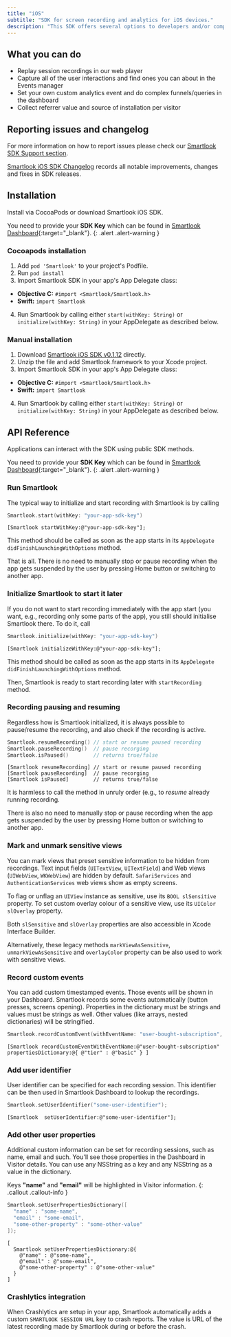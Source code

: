 ```yaml
---
title: "iOS"
subtitle: "SDK for screen recording and analytics for iOS devices."
description: "This SDK offers several options to developers and/or companies."
---
```


## What you can do

* Replay session recordings in our web player
* Capture all of the user interactions and find ones you can about in the Events manager
* Set your own custom analytics event and do complex funnels/queries in the dashboard
* Collect referrer value and source of installation per visitor

## Reporting issues and changelog

For more information on how to report issues please check our [Smartlook SDK Support section](https://smartlook.github.io/docs/sdk/support/#how-to-submit-an-issue).

[Smartlook iOS SDK Changelog](https://github.com/smartlook/smartlook-ios-sdk) records all notable improvements, changes and fixes in SDK releases.

## Installation

Install via CocoaPods or download Smartlook iOS SDK.

You need to provide your **SDK Key** which can be found in [Smartlook Dashboard](https://www.smartlook.com/app/dashboard/settings/projects){:target="_blank"}.
{: .alert .alert-warning }

### Cocoapods installation

1. Add `pod 'Smartlook'` to your project's Podfile.
2. Run `pod install`
3. Import Smartlook SDK in your app's App Delegate class:
  * **Objective C:** `#import <Smartlook/Smartlook.h>`
  * **Swift:** `import Smartlook`
4. Run Smartlook by calling either `start(withKey: String)` or `initialize(withKey: String)` in your AppDelegate as described below.

### Manual installation

1. Download [Smartlook iOS SDK v0.1.12](https://sdk.smartlook.com/ios/smartlook-ios-sdk-0.1.12.zip) directly.
2. Unzip the file and add Smartlook.framework to your Xcode project.
3. Import Smartlook SDK in your app's App Delegate class:
  * **Objective C:** `#import <Smartlook/Smartlook.h>`
  * **Swift:** `import Smartlook`
4. Run Smartlook by calling either `start(withKey: String)` or `initialize(withKey: String)` in your AppDelegate as described below.

## API Reference

Applications can interact with the SDK using public SDK methods.

You need to provide your **SDK Key** which can be found in [Smartlook Dashboard](https://www.smartlook.com/app/dashboard/settings/projects){:target="_blank"}.
{: .alert .alert-warning }

### Run Smartlook

The typical way to initialize and start recording with Smartlook is by calling 

```swift
Smartlook.start(withKey: "your-app-sdk-key")
```
```objc
[Smartlook startWithKey:@"your-app-sdk-key"];
```

This method should be called as soon as the app starts in its `AppDelegate` `didFinishLaunchingWithOptions` method.

That is all. There is no need to manually stop or pause recording when the app gets suspended by the user by pressing Home button or switching to another app.

### Initialize Smartlook to start it later

If you do not want to start recording immediately with the app start (you want, e.g., recording only some parts of the app), you still should initialise Smartlook there. To do it, call

```swift
Smartlook.initialize(withKey: "your-app-sdk-key")
```
```objc
[Smartlook initializeWithKey:@"your-app-sdk-key"];
```

This method should be called as soon as the app starts in its `AppDelegate` `didFinishLaunchingWithOptions` method.

Then, Smartlook is ready to start recording later with `startRecording` method. 

### Recording pausing and resuming

Regardless how is Smartlook initialized, it is always possible to pause/resume the recording, and also check if the recording is active.  

```swift
Smartlook.resumeRecording() // start or resume paused recording
Smartlook.pauseRecording()  // pause recorging
Smartlook.isPaused()        // returns true/false
```
```objc
[Smartlook resumeRecording] // start or resume paused recording
[Smartlook pauseRecording]  // pause recorging
[Smartlook isPaused]        // returns true/false
```

It is harmless to call the method in unruly order (e.g., to _resume_ already running recording.

There is also no need to manually stop or pause recording when the app gets suspended by the user by pressing Home button or switching to another app.

### Mark and unmark sensitive views

You can mark views that preset sensitive information to be hidden from recordings. Text input fields (`UITextView`, `UITextField`) and Web views (`UIWebView`, `WKWebView`) are hidden by default. `SafariServices` and `AuthenticationServices` web views show as empty screens. 

To flag or unflag an `UIView` instance as sensitive, use its `BOOL slSensitive` property. To set custom overlay colour of a sensitive view, use its `UIColor slOverlay` property.

Both `slSensitive` and `slOverlay` properties are also accessible in Xcode Interface Builder.

Alternatively, these legacy methods `markViewAsSensitive`, `unmarkViewAsSensitive` and `overlayColor` property can be also used to work with sensitive views.

### Record custom events

You can add custom timestamped events. Those events will be shown in your Dashboard. Smartlook records some events automatically (button presses, screens opening). Properties in the dictionary must be strings and values must be strings as well. Other values (like arrays, nested dictionaries) will be stringified.

```swift
Smartlook.recordCustomEvent(withEventName: "user-bought-subscription", propertiesDictionary: ["tier" : "basic"]);
```
```objc
[Smartlook recordCustomEventWithEventName:@"user-bought-subscription" propertiesDictionary:@{ @"tier" : @"basic" } ]
```

### Add user identifier

User identifier can be specified for each recording session. This identifier can be then used in Smartlook Dashboard to lookup the recordings.

```swift
Smartlook.setUserIdentifier("some-user-identifier");
```
```objc
[Smartlook  setUserIdentifier:@"some-user-identifier"];
```

### Add other user properties

Additional custom information can be set for recording sessions, such as name, email and such. You'll see those properties in the Dashboard in Visitor details. You can use any NSString as a key and any NSString as a value in the dictionary.

Keys **"name"** and **"email"** will be highlighted in Visitor information.
{: .callout .callout-info }

```swift
Smartlook.setUserPropertiesDictionary([
  "name" : "some-name", 
  "email" : "some-email",
  "some-other-property" : "some-other-value"
]);
```
```objc
[
  Smartlook setUserPropertiesDictionary:@{ 
    @"name" : @"some-name", 
    @"email" : @"some-email", 
    @"some-other-property" : @"some-other-value"
  }
]
```

### Crashlytics integration

When Crashlytics are setup in your app, Smartlook automatically adds a custom `SMARTLOOK SESSION URL` key to crash reports. The value is URL of the latest recording made by Smartlook during or before the crash.